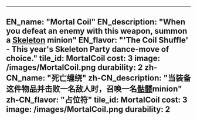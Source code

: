 ---

EN_name: "Mortal Coil"
EN_description: "When you defeat an enemy with this weapon, summon a <a href = '../unknown_type000#MinionSkeleton'>Skeleton</a> minion"
EN_flavor: "'The Coil Shuffle' - This year's Skeleton Party dance-move of choice."
tile_id: MortalCoil
cost: 3
image: /images/MortalCoil.png
durability: 2
zh-CN_name: "死亡缠绕"
zh-CN_description: "当装备这件物品并击败一名敌人时，召唤一名<a href = '../unknown_type000#MinionSkeleton'>骷髅</a>minion"
zh-CN_flavor: "占位符"
tile_id: MortalCoil
cost: 3
image: /images/MortalCoil.png
durability: 2
---
